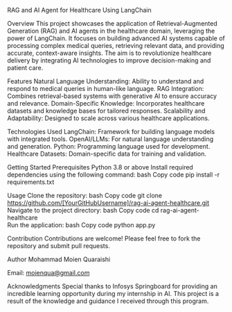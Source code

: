 
RAG and AI Agent for Healthcare Using LangChain


Overview
This project showcases the application of Retrieval-Augmented Generation (RAG) and AI agents in the healthcare domain, leveraging the power of LangChain. It focuses on building advanced AI systems capable of processing complex medical queries, retrieving relevant data, and providing accurate, context-aware insights. The aim is to revolutionize healthcare delivery by integrating AI technologies to improve decision-making and patient care.




Features
Natural Language Understanding: Ability to understand and respond to medical queries in human-like language.
RAG Integration: Combines retrieval-based systems with generative AI to ensure accuracy and relevance.
Domain-Specific Knowledge: Incorporates healthcare datasets and knowledge bases for tailored responses.
Scalability and Adaptability: Designed to scale across various healthcare applications.



Technologies Used
LangChain: Framework for building language models with integrated tools.
OpenAI/LLMs: For natural language understanding and generation.
Python: Programming language used for development.
Healthcare Datasets: Domain-specific data for training and validation.


Getting Started
Prerequisites
Python 3.8 or above
Install required dependencies using the following command:
bash
Copy code
pip install -r requirements.txt


Usage
Clone the repository:
bash
Copy code
git clone https://github.com/[YourGitHubUsername]/rag-ai-agent-healthcare.git
Navigate to the project directory:
bash
Copy code
cd rag-ai-agent-healthcare  
Run the application:
bash
Copy code
python app.py

Contribution
Contributions are welcome! Please feel free to fork the repository and submit pull requests.




Author
Mohammad Moien Quaraishi

Email: moienqua@gmail.com

Acknowledgments
Special thanks to Infosys Springboard for providing an incredible learning opportunity during my internship in AI. This project is a result of the knowledge and guidance I received through this program.
